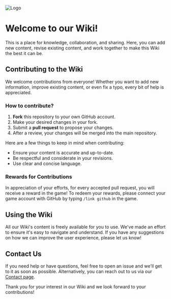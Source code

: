 ![Logo](https://cdn.discordapp.com/attachments/1130166478692425901/1130331540589662228/pixel_world-011.png)

# Welcome to our Wiki!

This is a place for knowledge, collaboration, and sharing. Here, you can add new content, revise existing content, and work together to make this Wiki the best it can be.

## Contributing to the Wiki

We welcome contributions from everyone! Whether you want to add new information, improve existing content, or even fix a typo, every bit of help is appreciated.

### How to contribute?

1. **Fork** this repository to your own GitHub account.
2. Make your desired changes in your fork.
3. Submit a **pull request** to propose your changes.
4. After a review, your changes will be merged into the main repository.

Here are a few things to keep in mind when contributing:

- Ensure your content is accurate and up-to-date.
- Be respectful and considerate in your revisions.
- Use clear and concise language.

### Rewards for Contributions

In appreciation of your efforts, for every accepted pull request, you will receive a reward in the game! To redeem your rewards, please connect your game account with GitHub by typing `/link github` in the game.

## Using the Wiki

All our Wiki's content is freely available for you to use. We've made an effort to ensure it's easy to navigate and understand. If you have any suggestions on how we can improve the user experience, please let us know!

## Contact Us

If you need help or have questions, feel free to open an issue and we'll get to it as soon as possible. Alternatively, you can reach out to us via our [Contact page](http://pixelworld.com/contact-us).

Thank you for your interest in our Wiki and we look forward to your contributions!
